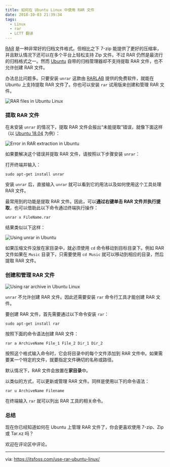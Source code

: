 ```yaml
---
title: 如何在 Ubuntu Linux 中使用 RAR 文件
date: 2018-10-03 21:39:34
tags:
  - Linux
  - rar
  - LCTT 翻译
---
```


[RAR][1] 是一种非常好的归档文件格式。但相比之下 7-zip 能提供了更好的压缩率，并且默认情况下还可以在多个平台上轻松支持 Zip 文件。不过 RAR 仍然是最流行的归档格式之一。然而 [Ubuntu][2] 自带的归档管理器却不支持提取 RAR 文件，也不允许创建 RAR 文件。

办法总比问题多。只要安装 `unrar` 这款由 [RARLAB][3] 提供的免费软件，就能在 Ubuntu 上支持提取 RAR 文件了。你也可以安装 `rar`  试用版来创建和管理 RAR 文件。

![RAR files in Ubuntu Linux][4]

### 提取 RAR 文件

在未安装 `unrar` 的情况下，提取 RAR 文件会报出“未能提取”错误，就像下面这样（以 [Ubuntu 18.04][5] 为例）：

![Error in RAR extraction in Ubuntu][6]

如果要解决这个错误并提取 RAR 文件，请按照以下步骤安装 `unrar`：

打开终端并输入：

```
sudo apt-get install unrar
```

安装 `unrar` 后，直接输入 `unrar` 就可以看到它的用法以及如何使用这个工具处理 RAR 文件。

最常用到的功能是提取 RAR 文件。因此，可以**通过右键单击 RAR 文件并执行提取**，也可以借助此以下命令通过终端执行操作：

```
unrar x FileName.rar
```

结果类似以下这样：

![Using unrar in Ubuntu][7]

如果压缩文件没放在家目录中，就必须使用 `cd` 命令移动到目标目录下。例如 RAR 文件如果在 `Music` 目录下，只需要使用 `cd Music` 就可以移动到相应的目录，然后提取 RAR 文件。

### 创建和管理 RAR 文件

![Using rar archive in Ubuntu Linux][8]

`unrar` 不允许创建 RAR 文件。因此还需要安装 `rar` 命令行工具才能创建 RAR 文件。

要创建 RAR 文件，首先需要通过以下命令安装 `rar`：

```
sudo apt-get install rar
```

按照下面的命令语法创建 RAR 文件：

```
rar a ArchiveName File_1 File_2 Dir_1 Dir_2
```

按照这个格式输入命令时，它会将目录中的每个文件添加到 RAR 文件中。如果需要某一个特定的文件，就要指定文件确切的名称或路径。

默认情况下，RAR 文件会放置在**家目录**中。

以类似的方式，可以更新或管理 RAR 文件。同样是使用以下的命令语法：

```
rar u ArchiveName Filename
```

在终端输入 `rar` 就可以列出 RAR 工具的相关命令。

### 总结

现在你已经知道如何在 Ubuntu 上管理 RAR 文件了，你会更喜欢使用 7-zip、Zip 或 Tar.xz 吗？

欢迎在评论区中评论。

--------------------------------------------------------------------------------

via: https://itsfoss.com/use-rar-ubuntu-linux/

[a]: https://itsfoss.com/author/ankush/
[1]: https://www.rarlab.com/rar_file.htm
[2]: https://www.ubuntu.com/
[3]: https://www.rarlab.com/
[4]: https://4bds6hergc-flywheel.netdna-ssl.com/wp-content/uploads/2018/09/rar-ubuntu-linux.png
[5]: https://itsfoss.com/things-to-do-after-installing-ubuntu-18-04/
[6]: https://4bds6hergc-flywheel.netdna-ssl.com/wp-content/uploads/2018/08/extract-rar-error.jpg
[7]: https://4bds6hergc-flywheel.netdna-ssl.com/wp-content/uploads/2018/08/unrar-rar-extraction.jpg
[8]: https://4bds6hergc-flywheel.netdna-ssl.com/wp-content/uploads/2018/09/rar-update-create.jpg

